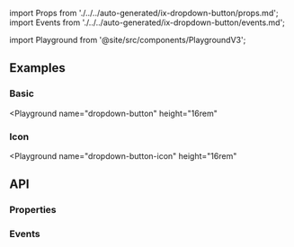 import Props from './../../auto-generated/ix-dropdown-button/props.md';
import Events from './../../auto-generated/ix-dropdown-button/events.md';

import Playground from '@site/src/components/PlaygroundV3';

## Examples

### Basic 

<Playground
  name="dropdown-button" 
  height="16rem"
  >
</Playground>

### Icon

<Playground
  name="dropdown-button-icon" 
  height="16rem"
  >
</Playground>

## API

### Properties

<Props />

### Events

<Events />
